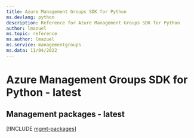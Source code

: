 ```yaml
---
title: Azure Management Groups SDK for Python
ms.devlang: python
description: Reference for Azure Management Groups SDK for Python
author: lmazuel
ms.topic: reference
ms.author: lmazuel
ms.service: managementgroups
ms.data: 11/04/2022
---
```

# Azure Management Groups SDK for Python - latest

## Management packages - latest
[!INCLUDE [mgmt-packages](management-groups-mgmt-index.md)]